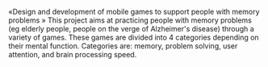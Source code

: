 «Design and development of mobile games to support people with memory problems »
This project aims at practicing people with memory problems (eg elderly people, people on the verge of Alzheimer's disease) through a variety of games. These games are divided into 4 categories depending on their mental function. Categories are: memory, problem solving, user attention, and brain processing speed.

